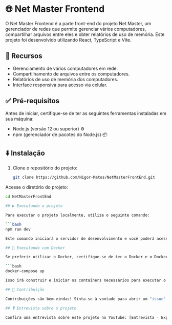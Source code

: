 # 🌐 Net Master Frontend

O Net Master Frontend é a parte front-end do projeto Net Master, um gerenciador de redes que permite gerenciar vários computadores, compartilhar arquivos entre eles e obter relatórios de uso de memória. Este projeto foi desenvolvido utilizando React, TypeScript e Vite.

## 🚀 Recursos

- Gerenciamento de vários computadores em rede.
- Compartilhamento de arquivos entre os computadores.
- Relatórios de uso de memória dos computadores.
- Interface responsiva para acesso via celular.

## ✅ Pré-requisitos

Antes de iniciar, certifique-se de ter as seguintes ferramentas instaladas em sua máquina:

- Node.js (versão 12 ou superior) ⚙️
- npm (gerenciador de pacotes do Node.js) 📦

## ⬇️ Instalação

1. Clone o repositório do projeto:

   ```bash
   git clone https://github.com/Higor-Matos/NetMasterFrontEnd.git

Acesse o diretório do projeto:

   ```bash
   cd NetMasterFrontEnd

## ▶️ Executando o projeto

Para executar o projeto localmente, utilize o seguinte comando:

   ```bash
   npm run dev

Este comando iniciará o servidor de desenvolvimento e você poderá acessar o Net Master Frontend através do seu navegador em http:/localhost:5173/.

## 🐳 Executando com Docker

Se preferir utilizar o Docker, certifique-se de ter o Docker e o Docker Compose instalados em sua máquina. Em seguida, execute o seguinte comando:

   ```bash
   docker-compose up

Isso irá construir e iniciar os containers necessários para executar o Net Master Frontend.

## 🤝 Contribuição

Contribuições são bem-vindas! Sinta-se à vontade para abrir um "issue" ou enviar um "pull request" com melhorias, correções de bugs ou novos recursos. 🎉

## 🎙️ Entrevista sobre o projeto

Confira uma entrevista sobre este projeto no YouTube: [Entrevista - Expotech](https://www.youtube.com/watch?v=dFQMuRxyf1c)

